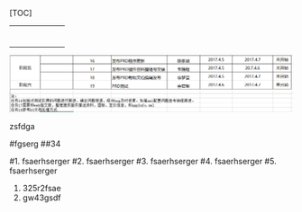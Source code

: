 [TOC]



|  |  |  |  |  |  |  |
| :--- | :--- | :--- | :--- | :--- | :--- | :--- |
|  |  |  |  |  |  |  |
|  |  |  |  |  |  |  |
|  |  |  |  |  |  |  |
|  |  |  |  |  |  |  |
|  |  |  |  |  |  |  |
|  |  |  |  |  |  |  |
|  |  |  |  |  |  |  |

![](/assets/401225544.png)

zsfdga


#fgserg 
##34

#1. fsaerhserger
#2. fsaerhserger
#3. fsaerhserger
#4. fsaerhserger
#5. fsaerhserger
1. 325r2fsae
2. gw43gsdf
